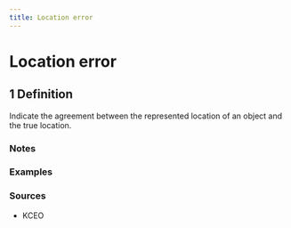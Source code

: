 ```yaml
---
title: Location error
---
```


# Location error

## 1 Definition

Indicate the agreement between the represented location of an object and the true location. 

### Notes 

### Examples 

### Sources
- KCEO